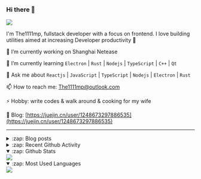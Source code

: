 ### Hi there 👋

![](https://komarev.com/ghpvc/?username=1111mp&color=green)

I'm The1111mp, fullstack developer with a focus on frontend. I love building utilities aimed at increasing Developer productivity 🙌

🔭 I’m currently working on Shanghai Netease

🌱 I’m currently learning `Electron` | `Rust` | `Nodejs` | `TypeScript` | `C++` | `Qt`

💬 Ask me about `Reactjs` | `JavaScript` | `TypeScript` | `Nodejs` | `Electron` | `Rust`

📫 How to reach me: <a href="mailto:The1111mp@outlook.com">The1111mp@outlook.com</a>

⚡ Hobby: write codes & walk around & cooking for my wife

📖 Blog: [https://juejin.cn/user/1248673297886535](https://juejin.cn/user/1248673297886535)

***

<details>
  <summary>:zap: Blog posts</summary>

  - [这里有从零开始构建现代化前端UI组件库所需要的一切](https://juejin.cn/post/7324011329883045915)
  - [使用 nvm-desktop 轻松安装和管理多个 node 版本](https://juejin.cn/post/7267791228872179727)
  - [Electron 中集成 SQLite3 数据库的最佳实践](https://juejin.cn/post/7202807471881306172)
  - [从0开发IM，单聊群聊在线离线消息以及消息的已读未读功能](https://juejin.cn/post/7202583557751865401)
  - [Electron（网页）中实现接近微信消息发送体验的消息输入框及界面](https://juejin.cn/post/7252505446396575781)
  - [Qt中基于QWebEngineView和QWebChannel实现与web的交互](https://juejin.cn/post/7238423148555501629)
</details>

<details>
  <summary>:zap: Recent Github Activity</summary>

  <!--START_SECTION:activity-->
1. 🗣 Commented on [#143](https://github.com/1111mp/nvm-desktop/issues/143#issuecomment-2495831960) in [1111mp/nvm-desktop](https://github.com/1111mp/nvm-desktop)
2. 🗣 Commented on [#143](https://github.com/1111mp/nvm-desktop/issues/143#issuecomment-2495826243) in [1111mp/nvm-desktop](https://github.com/1111mp/nvm-desktop)
3. 🗣 Commented on [#142](https://github.com/1111mp/nvm-desktop/issues/142#issuecomment-2495229058) in [1111mp/nvm-desktop](https://github.com/1111mp/nvm-desktop)
4. 🗣 Commented on [#140](https://github.com/1111mp/nvm-desktop/issues/140#issuecomment-2476352239) in [1111mp/nvm-desktop](https://github.com/1111mp/nvm-desktop)
5. 🔒 Closed issue [#140](https://github.com/1111mp/nvm-desktop/issues/140) in [1111mp/nvm-desktop](https://github.com/1111mp/nvm-desktop)
6. 🗣 Commented on [#140](https://github.com/1111mp/nvm-desktop/issues/140#issuecomment-2472147507) in [1111mp/nvm-desktop](https://github.com/1111mp/nvm-desktop)
7. 🎉 Merged PR [#13](https://github.com/1111mp/nvmd-command/pull/13) in [1111mp/nvmd-command](https://github.com/1111mp/nvmd-command)
8. 💪 Opened PR [#13](https://github.com/1111mp/nvmd-command/pull/13) in [1111mp/nvmd-command](https://github.com/1111mp/nvmd-command)
9. 🔒 Closed issue [#134](https://github.com/1111mp/nvm-desktop/issues/134) in [1111mp/nvm-desktop](https://github.com/1111mp/nvm-desktop)
10. 🗣 Commented on [#139](https://github.com/1111mp/nvm-desktop/issues/139#issuecomment-2465960437) in [1111mp/nvm-desktop](https://github.com/1111mp/nvm-desktop)
  <!--END_SECTION:activity-->
</details>

<details open>
  <summary>:zap: Github Stats</summary>

  <img align="center" src="https://github-readme-stats-sigma-five.vercel.app/api?username=1111mp&show_icons=true&hide_border=true&theme=gruvbox" />
</details>

<details open>
  <summary>:zap: Most Used Languages</summary>

  <img align="center" src="https://github-readme-stats-sigma-five.vercel.app/api/top-langs/?username=1111mp&layout=compact&show_icons=true&hide_border=true&theme=gruvbox" />
</details>


<!--
**1111mp/1111mp** is a ✨ _special_ ✨ repository because its `README.md` (this file) appears on your GitHub profile.

Here are some ideas to get you started:

- 🔭 I’m currently working on ...
- 🌱 I’m currently learning ...
- 👯 I’m looking to collaborate on ...
- 🤔 I’m looking for help with ...
- 💬 Ask me about ...
- 📫 How to reach me: ...
- 😄 Pronouns: ...
- ⚡ Fun fact: ...
-->
